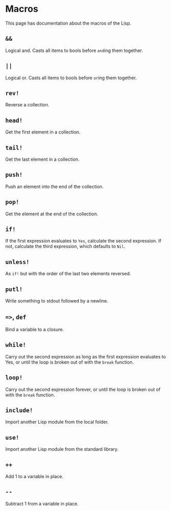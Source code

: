 # Macros

This page has documentation about the macros of the Lisp.

## `&&`

Logical and. Casts all items to bools before `and`ing them together.

## `||`

Logical or. Casts all items to bools before `or`ing them together.

## `rev!`

Reverse a collection.

## `head!`

Get the first element in a collection.

## `tail!`

Get the last element in a collection.

## `push!`

Push an element into the end of the collection.

## `pop!`

Get the element at the end of the collection.

## `if!`

If the first expression evaluates to `Yes`, calculate the second expression. If not, calculate the third expression, which defaults to `Nil`.

## `unless!`

As `if!` but with the order of the last two elements reversed.

## `putl!`

Write something to stdout followed by a newline.

## `=>`, `def`

Bind a variable to a closure.

## `while!`

Carry out the second expression as long as the first expression evaluates to Yes, or until the loop is broken out of with the `break` function.

## `loop!`

Carry out the second expression forever, or until the loop is broken out of with the `break` function.

## `include!`

Import another Lisp module from the local folder.

## `use!`

Import another Lisp module from the standard library.

## `++`

Add 1 to a variable in place.

## `--`

Subtract 1 from a variable in place.
